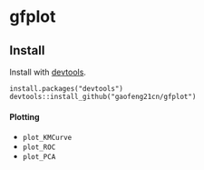 # gfplot

## Install
Install with [devtools](https://github.com/r-lib/devtools).

```
install.packages("devtools")
devtools::install_github("gaofeng21cn/gfplot")
```

#### Plotting
- `plot_KMCurve`
- `plot_ROC`
- `plot_PCA`

